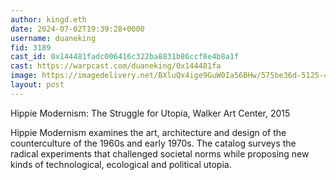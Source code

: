 ```yaml
---
author: kingd.eth
date: 2024-07-02T19:39:28+0000
username: duaneking
fid: 3189
cast_id: 0x144481fadc006416c322ba8831b86ccf8e4b8a1f
cast: https://warpcast.com/duaneking/0x144481fa
image: https://imagedelivery.net/BXluQx4ige9GuW0Ia56BHw/575be36d-5125-43e5-9f9b-b42e39cbb500/original
layout: post
---
```

Hippie Modernism: The Struggle for Utopia, Walker Art Center, 2015  
  
Hippie Modernism examines the art, architecture and design of the counterculture of the 1960s and early 1970s. The catalog surveys the radical experiments that challenged societal norms while proposing new kinds of technological, ecological and political utopia.  

<img src='https://imagedelivery.net/BXluQx4ige9GuW0Ia56BHw/575be36d-5125-43e5-9f9b-b42e39cbb500/original' alt='' referrerpolicy='no-referrer'/>